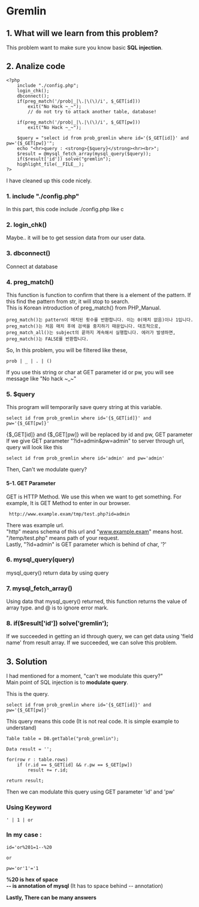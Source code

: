 # **Gremlin**
## 1. What will we learn from this problem?
This problem want to make sure you know basic **SQL injection**.  
  
## 2. Analize code
    <?php
        include "./config.php";
        login_chk();
        dbconnect();
        if(preg_match('/prob|_|\.|\(\)/i', $_GET[id]))  
            exit("No Hack ~_~");
            // do not try to attack another table, database!  

        if(preg_match('/prob|_|\.|\(\)/i', $_GET[pw]))  
            exit("No Hack ~_~");  

        $query = "select id from prob_gremlin where id='{$_GET[id]}' and pw='{$_GET[pw]}'";
        echo "<hr>query : <strong>{$query}</strong><hr><br>";
        $result = @mysql_fetch_array(mysql_query($query));
        if($result['id']) solve("gremlin");
        highlight_file(__FILE__);
    ?>
I have cleaned up this code nicely.


### 1. include "./config.php"
In this part, this code include ./config.php like c

### 2. login_chk()
Maybe.. it will be to get session data from our user data.

### 3. dbconnect()
Connect at database

### 4. preg_match()  
This function is function to confirm that there is a element of the pattern. If this find the pattern from str, it will stop to search.   
This is Korean introduction of preg_match() from PHP_Manual.
    
    preg_match()는 pattern이 매치된 횟수를 반환합니다. 이는 0(매치 없음)이나 1입니다. preg_match()는 처음 매치 후에 검색을 중지하기 때문입니다. 대조적으로, preg_match_all()는 subject의 끝까지 계속해서 실행합니다. 에러가 발생하면, preg_match()는 FALSE를 반환합니다. 

So, In this problem, you will be filtered like these,

    prob | _ | . | ()  

If you use this string or char at GET parameter id or pw, you will see message like "No hack ~_~"

### 5. $query
This program will temporarily save query string at this variable.  
    
    select id from prob_gremlin where id='{$_GET[id]}' and pw='{$_GET[pw]}'

{$_GET[id]} and {$_GET[pw]} will be replaced by id and pw, GET parameter  
If we give GET parameter "?id=admin&pw=admin" to server through url, query will look like this  

    select id from prob_gremlin where id='admin' and pw='admin'

Then, Can't we modulate query?

#### 5-1. GET Parameter
GET is HTTP Method. We use this when we want to get something.
For example, It is GET Method to enter in our browser.  

     http://www.example.exam/tmp/test.php?id=admin

There was example url.  
"http" means schema of this url and "www.example.exam" means host.
"/temp/test.php" means path of your request.  
Lastly, "?id=admin" is GET parameter which is behind of char, '?'

### 6. mysql_query(query)
mysql_query() return data by using query

### 7. mysql_fetch_array()
Using data that mysql_query() returned, this function returns the value of array type.
and @ is to ignore error mark.

### 8. if($result['id']) solve('gremlin');
If we succeeded in getting an id through query, we can get data using 'field name' from result array. If we succeeded, we can solve this problem.  
  
## 3. Solution
I had mentioned for a moment, "can't we modulate this query?"  
Main point of SQL injection is to **modulate query**.  
  
This is the query.

    select id from prob_gremlin where id='{$_GET[id]}' and pw='{$_GET[pw]}'

This query means this code (It is not real code. It is simple example to understand)

    Table table = DB.getTable("prob_gremlin");

    Data result = '';

    for(row r : table.rows)
        if (r.id == $_GET[id] && r.pw == $_GET[pw])
            result += r.id;

    return result;

Then we can modulate this query using GET parameter 'id' and 'pw'  

### Using Keyword
    ' | 1 | or
  
### In my case : 
    id='or%201=1--%20 

    or

    pw='or'1'='1

**%20 is hex of space**  
**-- is annotation of mysql** (It has to space behind -- annotation)
  
  

**Lastly, There can be many answers**